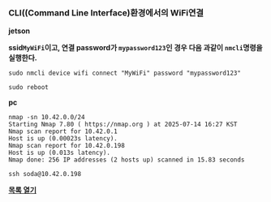 ### CLI((Command Line Interface)환경에서의 WiFi연결

**jetson**

**ssid`MyWiFi`이고, 연결 password가 `mypassword123`인 경우 다음 과같이 `nmcli`명령을 실행한다.**

```
sudo nmcli device wifi connect "MyWiFi" password "mypassword123"
```

```
sudo reboot
```

**pc**

```
nmap -sn 10.42.0.0/24
Starting Nmap 7.80 ( https://nmap.org ) at 2025-07-14 16:27 KST
Nmap scan report for 10.42.0.1
Host is up (0.00023s latency).
Nmap scan report for 10.42.0.198
Host is up (0.013s latency).
Nmap done: 256 IP addresses (2 hosts up) scanned in 15.83 seconds
```

```
ssh soda@10.42.0.198
```







**[목록 열기](../README.md)** 

